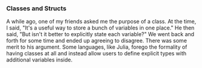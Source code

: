 ### Classes and Structs

A while ago, one of my friends asked me the purpose of a class. At the time, I said, "It's a useful way to store a bunch of variables in one place." He then said, "But isn't it better to explicitly state each variable?" We went back and forth for some time and ended up agreeing to disagree. There was some merit to his argument. Some languages, like Julia, forego the formality of having classes at all and instead allow users to define explicit types with additional variables inside. 

